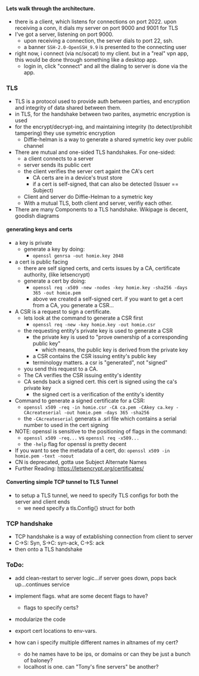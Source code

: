 #### Lets walk through the architecture.
- there is a client, which listens for connections on port 2022. upon receiving a conn, it dials my server on port 9000 and 9001 for TLS
- I've got a server, listening on port 9000. 
    - upon receiving a connection, the server dials to port 22, ssh. 
    - a banner `SSH-2.0-OpenSSH_9.9` is presented to the connecting user
- right now, i connect (via nc/socat) to my client. but in a "real" vpn app, this would be done through something like a desktop app.
    - login in, click "connect" and all the dialing to server is done via the app.

### TLS
- TLS is a protocol used to provide auth between parties, and encryption and integrity of data shared between them.
- in TLS, for the handshake between two parites, asymetric encryption is used
- for the encrypt/decrypt-ing, and maintaining integrity (to detect/prohibit tampering) they use symetric encryption
    - Diffie-helman is a way to generate a shared symetric key over public channel
- There are mutual and one-sided TLS handshakes. For one-sided:
    - a client connects to a server
    - server sends its public cert
    - the client verifies the server cert againt the CA's cert
        - CA certs are in a device's trust store
        - if a cert is self-signed, that can also be detected (Issuer == Subject)
    - Client and server do Diffie-Helman to a symetric key
    - With a mutual TLS, both client and server, verifiy each other.
- There are many Components to a TLS handshake. Wikipage is decent, goodish diagrams

#### generating keys and certs
- a key is private
    - generate a key by doing:
        - `openssl genrsa -out homie.key 2048`
- a cert is public facing
    - there are self signed certs, and certs issues by a CA, certificate authority, (like letsencrypt)
    - generate a cert by doing:
        - `openssl req -x509 -new -nodes -key homie.key -sha256 -days 365 -out homie.pem`
        - above we created a self-signed cert. if you want to get a cert from a CA, you generate a CSR...
- A CSR is a request to sign a certificate.
    - lets look at the command to generate a CSR first
        - `openssl req -new -key homie.key -out homie.csr`
    - the requesting entity's private key is used to generate a CSR
        - the private key is used to "prove ownership of a corresponding public key"
            - which means, the public key is derived from the private key
        - a CSR contains the CSR issuing entity's public key
        - terminology matters. a csr is "generated", not "signed"
    - you send this request to a CA.
    - The CA verifies the CSR issuing entity's identity
    - CA sends back a signed cert. this cert is signed using the ca's private key
        - the signed cert is a verification of the entity's identity
- Command to generate a signed certificate for a CSR:
    - `openssl x509 -req -in homie.csr -CA ca.pem -CAkey ca.key -CAcreateserial -out homie.pem -days 365 -sha256`
    - the `-CAcreateserial` generats a .srl file which contains a serial number to used in the cert signing
- NOTE: openssl is sensitive to the positioning of flags in the command:
    - `openssl x509 -req...` vs `openssl req -x509...`
    - the `-help` flag for openssl is pretty decent
- If you want to see the metadata of a cert, do:
    `openssl x509 -in homie.pem -text -noout`
- CN is deprecated, gotta use Subject Alternate Names
- Further Reading: https://letsencrypt.org/certificates/


#### Converting simple TCP tunnel to TLS Tunnel
- to setup a TLS tunnel, we need to specify TLS configs for both the server and client ends
    - we need specify a tls.Config{} struct for both

### TCP handshake
- TCP handshake is a way of extablishing connection from client to server
- C->S: Syn, S->C: syn-ack, C->S: ack
- then onto a TLS handshake

### ToDo:

- add clean-restart to server logic...if server goes down, pops back up...continues service
- implement flags. what are some decent flags to have?
    - flags to specify certs?
- modularize the code
- export cert locations to env-vars.

- how can i specify multiple different names in altnames of my cert?
    - do he names have to be ips, or domains or can they be just a bunch of baloney?
    - localhost is one. can "Tony's fine servers" be another?
